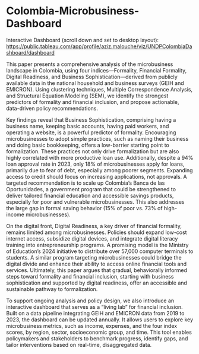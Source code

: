 # Colombia-Microbusiness-Dashboard

Interactive Dashboard (scroll down and set to desktop layout): https://public.tableau.com/app/profile/aziz.malouche/viz/UNDPColombiaDashboard/dashboard

This paper presents a comprehensive analysis of the microbusiness landscape in Colombia, using four indices—Formality, Financial Formality, Digital Readiness, and Business Sophistication—derived from publicly available data in the national household and business surveys (GEIH and EMICRON). Using clustering techniques, Multiple Correspondence Analysis, and Structural Equation Modeling (SEM), we identify the strongest predictors of formality and financial inclusion, and propose actionable, data-driven policy recommendations.

Key findings reveal that Business Sophistication, comprising having a business name, keeping basic accounts, having paid workers, and operating a website, is a powerful predictor of formality. Encouraging microbusinesses to adopt simple practices, such as naming their business and doing basic bookkeeping, offers a low-barrier starting point to formalization. These practices not only drive formalization but are also highly correlated with more productive loan use. Additionally, despite a 94% loan approval rate in 2023, only 18% of microbusinesses apply for loans, primarily due to fear of debt, especially among poorer segments. Expanding access to credit should focus on increasing applications, not approvals. A targeted recommendation is to scale up Colombia’s Banca de las Oportunidades, a government program that could be strengthened to deliver tailored financial education and accessible savings products, especially for poor and vulnerable microbusinesses. This also addresses the large gap in formal saving behavior (15% of poor vs. 73% of high-income microbusinesses).

On the digital front, Digital Readiness, a key driver of financial formality, remains limited among microbusinesses. Policies should expand low-cost internet access, subsidize digital devices, and integrate digital literacy training into entrepreneurship programs. A promising model is the Ministry of Education’s 2024 initiative to distribute over 57,000 computer terminals to students. A similar program targeting microbusinesses could bridge the digital divide and enhance their ability to access online financial tools and services. Ultimately, this paper argues that gradual, behaviorally informed steps toward formality and financial inclusion, starting with business sophistication and supported by digital readiness, offer an accessible and sustainable pathway to formalization.

To support ongoing analysis and policy design, we also introduce an interactive dashboard that serves as a “living lab” for financial inclusion. Built on a data pipeline integrating GEIH and EMICRON data from 2019 to 2023, the dashboard can be updated annually. It allows users to explore key microbusiness metrics, such as income, expenses, and the four index scores, by region, sector, socioeconomic group, and time. This tool enables policymakers and stakeholders to benchmark progress, identify gaps, and tailor interventions based on real-time, disaggregated data.
